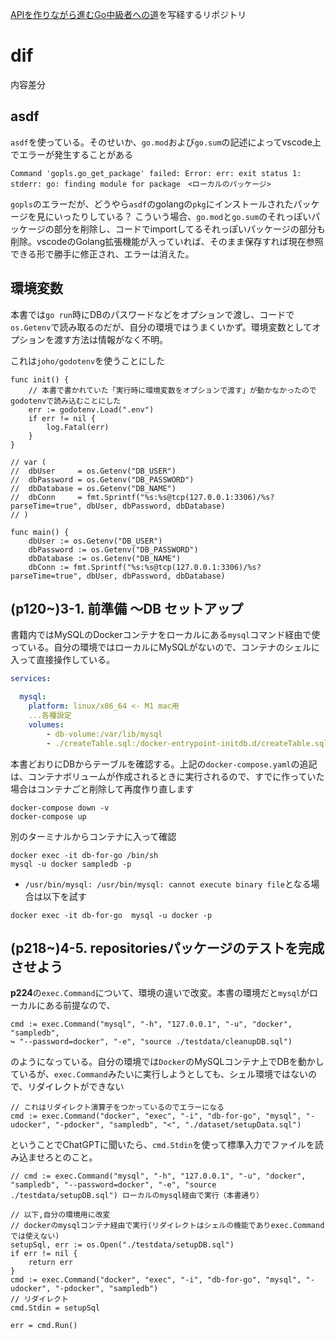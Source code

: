 [APIを作りながら進むGo中級者への道](https://techbookfest.org/product/jXDAEU1dR53kbZkgtDm9zx)を写経するリポジトリ

# dif
内容差分

## asdf
`asdf`を使っている。そのせいか、`go.mod`および`go.sum`の記述によってvscode上でエラーが発生することがある

```
Command 'gopls.go_get_package' failed: Error: err: exit status 1: stderr: go: finding module for package　<ローカルのパッケージ>
```
`gopls`のエラーだが、どうやら`asdf`のgolangの`pkg`にインストールされたパッケージを見にいったりしている？
こういう場合、`go.mod`と`go.sum`のそれっぽいパッケージの部分を削除し、コードでimportしてるそれっぽいパッケージの部分も削除。vscodeのGolang拡張機能が入っていれば、そのまま保存すれば現在参照できる形で勝手に修正され、エラーは消えた。

## 環境変数
本書では`go run`時にDBのパスワードなどをオプションで渡し、コードで`os.Getenv`で読み取るのだが、自分の環境ではうまくいかず。環境変数としてオプションを渡す方法は情報がなく不明。

これは`joho/godotenv`を使うことにした
```golang
func init() {
	// 本書で書かれていた「実行時に環境変数をオプションで渡す」が動かなかったのでgodotenvで読み込むことにした
	err := godotenv.Load(".env")
	if err != nil {
		log.Fatal(err)
	}
}

// var (
// 	dbUser     = os.Getenv("DB_USER")
// 	dbPassword = os.Getenv("DB_PASSWORD")
// 	dbDatabase = os.Getenv("DB_NAME")
// 	dbConn     = fmt.Sprintf("%s:%s@tcp(127.0.0.1:3306)/%s?parseTime=true", dbUser, dbPassword, dbDatabase)
// )

func main() {
	dbUser := os.Getenv("DB_USER")
	dbPassword := os.Getenv("DB_PASSWORD")
	dbDatabase := os.Getenv("DB_NAME")
	dbConn := fmt.Sprintf("%s:%s@tcp(127.0.0.1:3306)/%s?parseTime=true", dbUser, dbPassword, dbDatabase)
```

## (p120~)3-1. 前準備 〜DB セットアップ

書籍内ではMySQLのDockerコンテナをローカルにある`mysql`コマンド経由で使っている。自分の環境ではローカルにMySQLがないので、コンテナのシェルに入って直接操作している。

```docker-compose.yaml
services:

  mysql:
    platform: linux/x86_64 <- M1 mac用
    ...各種設定
    volumes:
        - db-volume:/var/lib/mysql
        - ./createTable.sql:/docker-entrypoint-initdb.d/createTable.sql <- これを追加した
```

本書どおりにDBからテーブルを確認する。上記の`docker-compose.yaml`の追記は、コンテナボリュームが作成されるときに実行されるので、すでに作っていた場合はコンテナごと削除して再度作り直します

```
docker-compose down -v
docker-compose up
```

別のターミナルからコンテナに入って確認
```
docker exec -it db-for-go /bin/sh
mysql -u docker sampledb -p
```

* `/usr/bin/mysql: /usr/bin/mysql: cannot execute binary file`となる場合は以下を試す
```
docker exec -it db-for-go  mysql -u docker -p
```

## (p218~)4-5. repositoriesパッケージのテストを完成させよう
**p224**の`exec.Command`について、環境の違いで改変。本書の環境だと`mysql`がローカルにある前提なので、

```golang
cmd := exec.Command("mysql", "-h", "127.0.0.1", "-u", "docker", "sampledb",
↪ "--password=docker", "-e", "source ./testdata/cleanupDB.sql")
```

のようになっている。自分の環境では`Docker`のMySQLコンテナ上でDBを動かしているが、`exec.Command`みたいに実行しようとしても、シェル環境ではないので、リダイレクトができない
```golang
// これはリダイレクト演算子をつかっているのでエラーになる
cmd := exec.Command("docker", "exec", "-i", "db-for-go", "mysql", "-udocker", "-pdocker", "sampledb", "<", "./dataset/setupData.sql")
```

ということでChatGPTに聞いたら、`cmd.Stdin`を使って標準入力でファイルを読み込ませろとのこと。

```golang
// cmd := exec.Command("mysql", "-h", "127.0.0.1", "-u", "docker", "sampledb", "--password=docker", "-e", "source ./testdata/setupDB.sql") ローカルのmysql経由で実行（本書通り）

// 以下,自分の環境用に改変
// dockerのmysqlコンテナ経由で実行(リダイレクトはシェルの機能でありexec.Commandでは使えない)
setupSql, err := os.Open("./testdata/setupDB.sql")
if err != nil {
    return err
}
cmd := exec.Command("docker", "exec", "-i", "db-for-go", "mysql", "-udocker", "-pdocker", "sampledb")
// リダイレクト
cmd.Stdin = setupSql

err = cmd.Run()
```